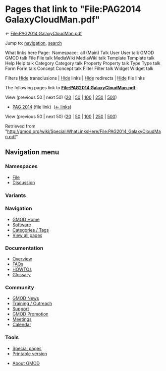 <div id="mw-page-base" class="noprint">

</div>

<div id="mw-head-base" class="noprint">

</div>

<div id="content" class="mw-body" role="main">

<span id="top"></span>

<div id="mw-js-message" style="display:none;">

</div>



# <span dir="auto">Pages that link to "File:PAG2014 GalaxyCloudMan.pdf"</span>

<div id="bodyContent">

<div id="contentSub">

← [File:PAG2014
GalaxyCloudMan.pdf](/wiki/File:PAG2014_GalaxyCloudMan.pdf "File:PAG2014 GalaxyCloudMan.pdf")

</div>

<div id="jump-to-nav" class="mw-jump">

Jump to: [navigation](#mw-navigation), [search](#p-search)

</div>

<div id="mw-content-text">

What links here Page:  Namespace:  all (Main) Talk User User talk GMOD
GMOD talk File File talk MediaWiki MediaWiki talk Template Template talk
Help Help talk Category Category talk Property Property talk Type Type
talk Form Form talk Concept Concept talk Filter Filter talk Widget
Widget talk

Filters
[Hide](/mediawiki/index.php?title=Special:WhatLinksHere/File:PAG2014_GalaxyCloudMan.pdf&hidetrans=1 "Special:WhatLinksHere/File:PAG2014 GalaxyCloudMan.pdf")
transclusions \|
[Hide](/mediawiki/index.php?title=Special:WhatLinksHere/File:PAG2014_GalaxyCloudMan.pdf&hidelinks=1 "Special:WhatLinksHere/File:PAG2014 GalaxyCloudMan.pdf")
links \|
[Hide](/mediawiki/index.php?title=Special:WhatLinksHere/File:PAG2014_GalaxyCloudMan.pdf&hideredirs=1 "Special:WhatLinksHere/File:PAG2014 GalaxyCloudMan.pdf")
redirects \|
[Hide](/mediawiki/index.php?title=Special:WhatLinksHere/File:PAG2014_GalaxyCloudMan.pdf&hideimages=1 "Special:WhatLinksHere/File:PAG2014 GalaxyCloudMan.pdf")
file links

The following pages link to **[File:PAG2014
GalaxyCloudMan.pdf](/wiki/File:PAG2014_GalaxyCloudMan.pdf "File:PAG2014 GalaxyCloudMan.pdf")**:

View (previous 50 \| next 50)
([20](/mediawiki/index.php?title=Special:WhatLinksHere/File:PAG2014_GalaxyCloudMan.pdf&limit=20 "Special:WhatLinksHere/File:PAG2014 GalaxyCloudMan.pdf")
\|
[50](/mediawiki/index.php?title=Special:WhatLinksHere/File:PAG2014_GalaxyCloudMan.pdf&limit=50 "Special:WhatLinksHere/File:PAG2014 GalaxyCloudMan.pdf")
\|
[100](/mediawiki/index.php?title=Special:WhatLinksHere/File:PAG2014_GalaxyCloudMan.pdf&limit=100 "Special:WhatLinksHere/File:PAG2014 GalaxyCloudMan.pdf")
\|
[250](/mediawiki/index.php?title=Special:WhatLinksHere/File:PAG2014_GalaxyCloudMan.pdf&limit=250 "Special:WhatLinksHere/File:PAG2014 GalaxyCloudMan.pdf")
\|
[500](/mediawiki/index.php?title=Special:WhatLinksHere/File:PAG2014_GalaxyCloudMan.pdf&limit=500 "Special:WhatLinksHere/File:PAG2014 GalaxyCloudMan.pdf"))

- [PAG 2014](/wiki/PAG_2014 "PAG 2014") (file link) ‎
  <span class="mw-whatlinkshere-tools">([←
  links](/mediawiki/index.php?title=Special:WhatLinksHere&target=PAG+2014 "Special:WhatLinksHere"))</span>

View (previous 50 \| next 50)
([20](/mediawiki/index.php?title=Special:WhatLinksHere/File:PAG2014_GalaxyCloudMan.pdf&limit=20 "Special:WhatLinksHere/File:PAG2014 GalaxyCloudMan.pdf")
\|
[50](/mediawiki/index.php?title=Special:WhatLinksHere/File:PAG2014_GalaxyCloudMan.pdf&limit=50 "Special:WhatLinksHere/File:PAG2014 GalaxyCloudMan.pdf")
\|
[100](/mediawiki/index.php?title=Special:WhatLinksHere/File:PAG2014_GalaxyCloudMan.pdf&limit=100 "Special:WhatLinksHere/File:PAG2014 GalaxyCloudMan.pdf")
\|
[250](/mediawiki/index.php?title=Special:WhatLinksHere/File:PAG2014_GalaxyCloudMan.pdf&limit=250 "Special:WhatLinksHere/File:PAG2014 GalaxyCloudMan.pdf")
\|
[500](/mediawiki/index.php?title=Special:WhatLinksHere/File:PAG2014_GalaxyCloudMan.pdf&limit=500 "Special:WhatLinksHere/File:PAG2014 GalaxyCloudMan.pdf"))

</div>

<div class="printfooter">

Retrieved from
"<http://gmod.org/wiki/Special:WhatLinksHere/File:PAG2014_GalaxyCloudMan.pdf>"

</div>

<div id="catlinks" class="catlinks catlinks-allhidden">

</div>

<div class="visualClear">

</div>

</div>

</div>

<div id="mw-navigation">

## Navigation menu

<div id="mw-head">



<div id="left-navigation">

<div id="p-namespaces" class="vectorTabs" role="navigation"
aria-labelledby="p-namespaces-label">

### Namespaces

- <span id="ca-nstab-image"><a href="/wiki/File:PAG2014_GalaxyCloudMan.pdf" accesskey="c"
  title="View the file page [c]">File</a></span>
- <span id="ca-talk"><a
  href="/mediawiki/index.php?title=File_talk:PAG2014_GalaxyCloudMan.pdf&amp;action=edit&amp;redlink=1"
  accesskey="t"
  title="Discussion about the content page [t]">Discussion</a></span>

</div>

<div id="p-variants" class="vectorMenu emptyPortlet" role="navigation"
aria-labelledby="p-variants-label">

### 

### Variants[](#)

<div class="menu">

</div>

</div>

</div>





</div>

</div>

</div>

<div id="mw-panel">

<div id="p-logo" role="banner">

<a href="/wiki/Main_Page"
style="background-image: url(http://gmod.org/images/GMOD-cogs.png);"
title="Visit the main page"></a>

</div>

<div id="p-Navigation" class="portal" role="navigation"
aria-labelledby="p-Navigation-label">

### Navigation

<div class="body">

- <span id="n-GMOD-Home">[GMOD Home](/wiki/Main_Page)</span>
- <span id="n-Software">[Software](/wiki/GMOD_Components)</span>
- <span id="n-Categories-.2F-Tags">[Categories /
  Tags](/wiki/Categories)</span>
- <span id="n-View-all-pages">[View all
  pages](/wiki/Special:AllPages)</span>

</div>

</div>

<div id="p-Documentation" class="portal" role="navigation"
aria-labelledby="p-Documentation-label">

### Documentation

<div class="body">

- <span id="n-Overview">[Overview](/wiki/Overview)</span>
- <span id="n-FAQs">[FAQs](/wiki/Category:FAQ)</span>
- <span id="n-HOWTOs">[HOWTOs](/wiki/Category:HOWTO)</span>
- <span id="n-Glossary">[Glossary](/wiki/Glossary)</span>

</div>

</div>

<div id="p-Community" class="portal" role="navigation"
aria-labelledby="p-Community-label">

### Community

<div class="body">

- <span id="n-GMOD-News">[GMOD News](/wiki/GMOD_News)</span>
- <span id="n-Training-.2F-Outreach">[Training /
  Outreach](/wiki/Training_and_Outreach)</span>
- <span id="n-Support">[Support](/wiki/Support)</span>
- <span id="n-GMOD-Promotion">[GMOD
  Promotion](/wiki/GMOD_Promotion)</span>
- <span id="n-Meetings">[Meetings](/wiki/Meetings)</span>
- <span id="n-Calendar">[Calendar](/wiki/Calendar)</span>

</div>

</div>

<div id="p-tb" class="portal" role="navigation"
aria-labelledby="p-tb-label">

### Tools

<div class="body">

- <span id="t-specialpages"><a href="/wiki/Special:SpecialPages" accesskey="q"
  title="A list of all special pages [q]">Special pages</a></span>
- <span id="t-print"><a
  href="/mediawiki/index.php?title=Special:WhatLinksHere/File:PAG2014_GalaxyCloudMan.pdf&amp;printable=yes"
  rel="alternate" accesskey="p"
  title="Printable version of this page [p]">Printable version</a></span>

</div>

</div>

</div>

</div>

<div id="footer" role="contentinfo">

- <span id="footer-places-about">[About
  GMOD](/wiki/GMOD:About "GMOD:About")</span>

<!-- -->






</div>
